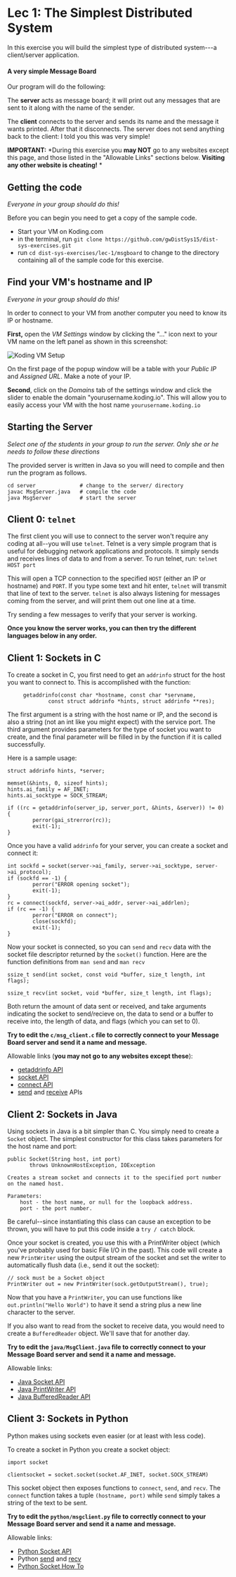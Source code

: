 # Lec 1: The Simplest Distributed System


In this exercise you will build the simplest type of distributed system---a client/server application.

#### A very simple Message Board
Our program will do the following:

The **server** acts as message board; it will print out any messages that are sent to it along with the name of the sender.

The **client** connects to the server and sends its name and the message it wants printed.  After that it disconnects. The server does not send anything back to the client: I told you this was very simple!

**IMPORTANT:** *During this exercise you **may NOT** go to any websites except this page, and those listed in the "Allowable Links" sections below.  **Visiting any other website is cheating!** *

## Getting the code
*Everyone in your group should do this!*

Before you can begin you need to get a copy of the sample code.
  * Start your VM on Koding.com
  * in the terminal, run `git clone https://github.com/gwDistSys15/dist-sys-exercises.git`
  * run `cd dist-sys-exercises/lec-1/msgboard` to change to the directory containing all of the sample code for this exercise.

## Find your VM's hostname and IP
*Everyone in your group should do this!*

In order to connect to your VM from another computer you need to know its IP or hostname.  

**First,** open the *VM Settings* window by clicking the "..." icon next to your VM name on the left panel as shown in this screenshot:

![Koding VM Setup](_res/koding-setup1.png)

On the first page of the popup window will be a table with your *Public IP* and *Assigned URL*.  Make a note of your IP.  

**Second**, click on the *Domains* tab of the settings window and click the slider to enable the domain "yourusername.koding.io".  This will allow you to easily access your VM with the host name `yourusername.koding.io`

## Starting the Server
*Select one of the students in your group to run the server. Only she or he needs to follow these directions*

The provided server is written in Java so you will need to compile and then run the program as follows.
```
cd server              # change to the server/ directory
javac MsgServer.java   # compile the code
java MsgServer         # start the server
```

## Client 0: `telnet`
The first client you will use to connect to the server won't require any coding at all--you will use `telnet`.  Telnet is a very simple program that is useful for debugging network applications and protocols.  It simply sends and receives lines of data to and from a server.  To run telnet, run: `telnet HOST port`

This will open a TCP connection to the specified `HOST` (either an IP or hostname) and `PORT`.  If you type some text and hit enter, `telnet` will transmit that line of text to the server.  `telnet` is also always listening for messages coming from the server, and will print them out one line at a time.

Try sending a few messages to verify that your server is working.

**Once you know the server works, you can then try the different languages below in any order.**

## Client 1: Sockets in C
To create a socket in C, you first need to get an `addrinfo` struct for the host you want to connect to. This is accomplished with the function:

```
     getaddrinfo(const char *hostname, const char *servname,
             const struct addrinfo *hints, struct addrinfo **res);
```
The first argument is a string with the host name or IP, and the second is also a string (not an int like you might expect) with the service port.  The third argument provides parameters for the type of socket you want to create, and the final parameter will be filled in by the function if it is called successfully.

Here is a sample usage:

```
struct addrinfo hints, *server;

memset(&hints, 0, sizeof hints);
hints.ai_family = AF_INET;
hints.ai_socktype = SOCK_STREAM;

if ((rc = getaddrinfo(server_ip, server_port, &hints, &server)) != 0) {
        perror(gai_strerror(rc));
        exit(-1);
}
```

Once you have a valid `addrinfo` for your server, you can create a socket and connect it:

```
int sockfd = socket(server->ai_family, server->ai_socktype, server->ai_protocol);
if (sockfd == -1) {
        perror("ERROR opening socket");
        exit(-1);
}
rc = connect(sockfd, server->ai_addr, server->ai_addrlen);
if (rc == -1) {
        perror("ERROR on connect");
        close(sockfd);
        exit(-1);
}
```

Now your socket is connected, so you can `send` and `recv` data with the socket file descriptor returned by the `socket()` function.  Here are the function definitions from `man send` and `man recv`

```
ssize_t send(int socket, const void *buffer, size_t length, int flags);

ssize_t recv(int socket, void *buffer, size_t length, int flags);
```

Both return the amount of data sent or received, and take arguments indicating the socket to send/recieve on, the data to send or a buffer to receive into, the length of data, and flags (which you can set to 0).

**Try to edit the `c/msg_client.c` file to correctly connect to your Message Board server and send it a name and message.**

Allowable links (**you may not go to any websites except these**):
  * [getaddrinfo API](http://beej.us/guide/bgnet/output/html/multipage/getaddrinfoman.html)
  * [socket API](http://beej.us/guide/bgnet/output/html/multipage/socketman.html)
  * [connect API](http://beej.us/guide/bgnet/output/html/multipage/connectman.html)
  * [send](http://beej.us/guide/bgnet/output/html/multipage/sendman.html) and [receive](http://beej.us/guide/bgnet/output/html/multipage/recvman.html) APIs

## Client 2: Sockets in Java
Using sockets in Java is a bit simpler than C.  You simply need to create a `Socket` object. The simplest constructor for this class takes parameters for the host name and port:
```
public Socket(String host, int port)
       throws UnknownHostException, IOException

Creates a stream socket and connects it to the specified port number on the named host.

Parameters:
    host - the host name, or null for the loopback address.
    port - the port number.
```

Be careful--since instantiating this class can cause an exception to be thrown, you will have to put this code inside a `try / catch` block.

Once your socket is created, you use this with a PrintWriter object (which you've probably used for basic File I/O in the past). This code will create a new `PrintWriter` using the output stream of the socket and set the writer to automatically flush data (i.e., send it out the socket):
```
// sock must be a Socket object
PrintWriter out = new PrintWriter(sock.getOutputStream(), true);
```

Now that you have a `PrintWriter`, you can use functions like `out.println("Hello World")` to have it send a string plus a new line character to the server.

If you also want to read from the socket to receive data, you would need to create a `BufferedReader` object.  We'll save that for another day.

**Try to edit the `java/MsgClient.java` file to correctly connect to your Message Board server and send it a name and message.**


Allowable links:
  * [Java Socket API](http://docs.oracle.com/javase/7/docs/api/java/net/Socket.html)
  * [Java PrintWriter API](http://docs.oracle.com/javase/7/docs/api/java/io/PrintWriter.html)
  * [Java BufferedReader API](http://docs.oracle.com/javase/7/docs/api/java/io/BufferedReader.html)

## Client 3: Sockets in Python
Python makes using sockets even easier (or at least with less code).

To create a socket in Python you create a socket object:
```
import socket

clientsocket = socket.socket(socket.AF_INET, socket.SOCK_STREAM)
```

This socket object then exposes functions to `connect`, `send`, and `recv`.  The `connect` function takes a tuple `(hostname, port)` while `send` simply takes a string of the text to be sent.

**Try to edit the `python/msgclient.py` file to correctly connect to your Message Board server and send it a name and message.**


Allowable links:
  * [Python Socket API](https://docs.python.org/2/library/socket.html#socket.socket)
  * Python [send](https://docs.python.org/2/library/socket.html#socket.socket.send) and [recv](https://docs.python.org/2/library/socket.html#socket.socket.recv)
  * [Python Socket How To](https://docs.python.org/2/howto/sockets.html#socket-howto)
